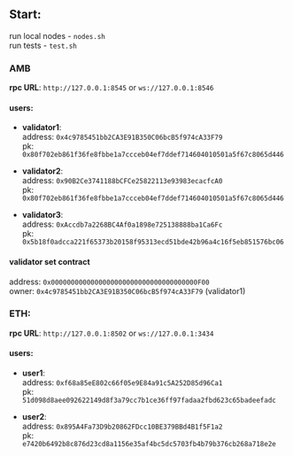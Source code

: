 ## Start:

run local nodes - `nodes.sh`  
run tests - `test.sh`


### AMB
**rpc URL**: `http://127.0.0.1:8545` or `ws://127.0.0.1:8546`

#### users:

- **validator1**:  
  address: `0x4c9785451bb2CA3E91B350C06bcB5f974cA33F79`  
  pk: `0x80f702eb861f36fe8fbbe1a7ccceb04ef7ddef714604010501a5f67c8065d446`  

- **validator2**:  
  address: `0x90B2Ce3741188bCFCe25822113e93983ecacfcA0`  
  pk: `0x80f702eb861f36fe8fbbe1a7ccceb04ef7ddef714604010501a5f67c8065d446`  

- **validator3**:  
  address: `0xAccdb7a2268BC4Af0a1898e725138888ba1Ca6Fc`  
  pk: `0x5b18f0adcca221f65373b20158f95313ecd51bde42b96a4c16f5eb851576bc06`  

#### validator set contract

address: `0x0000000000000000000000000000000000000F00`  
owner: `0x4c9785451bb2CA3E91B350C06bcB5f974cA33F79` (validator1)


### ETH:

**rpc URL**: `http://127.0.0.1:8502` or `ws://127.0.0.1:3434`

#### users:

- **user1**:  
address: `0xf68a85eE802c66f05e9E84a91c5A252D85d96Ca1`  
pk: `51d098d8aee092622149d8f3a79cc7b1ce36ff97fadaa2fbd623c65badeefadc`

- **user2**:  
address: `0x895A4Fa73D9b20862FDcc10BE379BBd4B1f5F1a2`  
pk: `e7420b6492b8c876d23cd8a1156e35af4bc5dc5703fb4b79b376cb268a718e2e`
